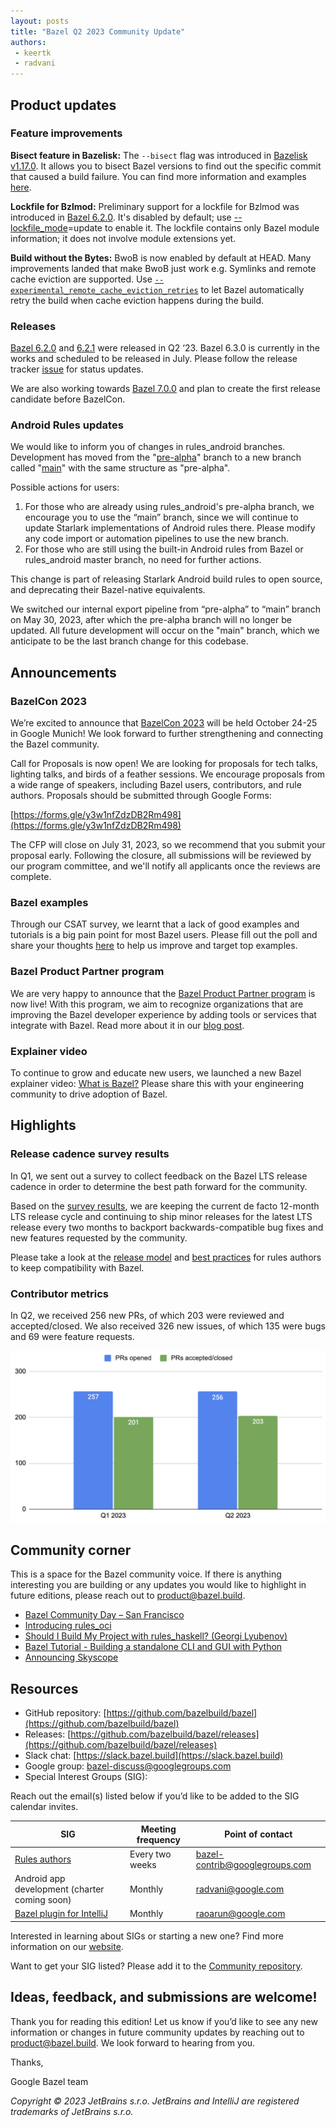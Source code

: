 ```yaml
---
layout: posts
title: "Bazel Q2 2023 Community Update"
authors:
 - keertk
 - radvani
---
```


## Product updates

### Feature improvements

**Bisect feature in Bazelisk:** The `--bisect` flag was introduced in [Bazelisk v1.17.0](https://github.com/bazelbuild/bazelisk/releases/tag/v1.17.0). It allows you to bisect Bazel versions to find out the specific commit that caused a build failure. You can find more information and examples [here](https://github.com/bazelbuild/bazelisk#--bisect).

**Lockfile for Bzlmod:** Preliminary support for a lockfile for Bzlmod was introduced in [Bazel 6.2.0](https://github.com/bazelbuild/bazel/releases/tag/6.2.0). It's disabled by default; use [--lockfile_mode](https://bazel.build/reference/command-line-reference#flag--lockfile_mode)=update to enable it. The lockfile contains only Bazel module information; it does not involve module extensions yet.

**Build without the Bytes:** BwoB is now enabled by default at HEAD. Many improvements landed that make BwoB just work e.g. Symlinks and remote cache eviction are supported. Use [`--experimental_remote_cache_eviction_retries`](https://bazel.build/reference/command-line-reference#flag--experimental_remote_cache_eviction_retries) to let Bazel automatically retry the build when cache eviction happens during the build.

### Releases

[Bazel 6.2.0](https://github.com/bazelbuild/bazel/releases/tag/6.2.0) and [6.2.1](https://github.com/bazelbuild/bazel/releases/tag/6.2.1) were released in Q2 ‘23. Bazel 6.3.0 is currently in the works and scheduled to be released in July. Please follow the release tracker [issue](https://github.com/bazelbuild/bazel/issues/18368) for status updates.

We are also working towards [Bazel 7.0.0](https://github.com/bazelbuild/bazel/issues/18548) and plan to create the first release candidate before BazelCon.

### Android Rules updates

We would like to inform you of  changes in rules_android branches. Development has moved from the "[pre-alpha](https://github.com/bazelbuild/rules_android/tree/pre-alpha)" branch to a new branch called "[main](https://github.com/bazelbuild/rules_android/tree/main)" with the same structure as "pre-alpha". 

Possible actions for users:

1. For those who are already using rules_android's pre-alpha branch, we encourage you to use the “main” branch, since we will continue to update Starlark implementations of Android rules there. Please modify any code import or automation pipelines to use the new branch.
2. For those who are still using the built-in Android rules from Bazel or rules_android master branch, no need for further actions.

This change is part of releasing Starlark Android build rules to open source, and deprecating their Bazel-native equivalents. 

We switched  our internal export pipeline from “pre-alpha” to “main” branch on May 30, 2023, after which the pre-alpha branch will no longer be updated. All future development will occur on the "main" branch, which we anticipate to be the last branch change for this codebase.

## Announcements

### BazelCon 2023

We’re excited to announce that [BazelCon 2023](https://blog.bazel.build/2023/05/25/save-the-date-bazelcon2023.html) will be held October 24-25 in Google Munich! We look forward to further strengthening and connecting the Bazel community.

Call for Proposals is now open! We are looking for proposals for tech talks, lighting talks, and birds of a feather sessions. We encourage proposals from a wide range of speakers, including Bazel users, contributors, and rule authors. Proposals should be submitted through Google Forms:

[https://forms.gle/y3w1nfZdzDB2Rm498](https://forms.gle/y3w1nfZdzDB2Rm498)

The CFP will close on July 31, 2023, so we recommend that you submit your proposal early. Following the closure, all submissions will be reviewed by our program committee, and we'll notify all applicants once the reviews are complete.

### Bazel examples

Through our CSAT survey, we learnt that a lack of good examples and tutorials is a big pain point for most Bazel users. Please fill out the poll and share your thoughts [here](https://github.com/bazelbuild/bazel/discussions/18709) to help us improve and target top examples.

### Bazel Product Partner program

We are very happy to announce that the [Bazel Product Partner program](https://bazel.build/community/partners) is now live! With this program, we aim to recognize organizations that are improving the Bazel developer experience by adding tools or services that integrate with Bazel. Read more about it in our [blog post](https://blog.bazel.build/2023/07/19/bazel-partner.html).

### Explainer video

To continue to grow and educate new users, we launched a new Bazel explainer video: [What is Bazel?](https://www.youtube.com/watch?v=fSxOZSFph4g) 
Please share this with your engineering community to drive adoption of Bazel.

## Highlights

### Release cadence survey results

In Q1, we sent out a survey to collect feedback on the Bazel LTS release cadence in order to determine the best path forward for the community.

Based on the [survey results](https://github.com/bazelbuild/bazel/discussions/18144), we are keeping the current de facto 12-month LTS release cycle and continuing to ship minor releases for the latest LTS release every two months to backport backwards-compatible bug fixes and new features requested by the community.

Please take a look at the [release model](https://bazel.build/release) and [best practices](https://bazel.build/release/rule-compatibility) for rules authors to keep compatibility with Bazel.

### Contributor metrics

In Q2, we received 256 new PRs, of which 203 were reviewed and accepted/closed. We also received 326 new issues, of which 135 were bugs and 69 were feature requests.

![Image](/assets/blog-bazel-q2-2023-contributor-metrics.png)

## Community corner

This is a space for the Bazel community voice. If there is anything interesting you are building or any updates you would like to highlight in future editions, please reach out to product@bazel.build.

- [Bazel Community Day – San Francisco](https://www.engflow.com/blog/2023-06-01)
- [Introducing rules_oci](https://security.googleblog.com/2023/05/introducing-rulesoci.html)
- [Should I Build My Project with rules_haskell? (Georgi Lyubenov)](https://www.youtube.com/watch?v=8Z2BGTY0W4w)
- [Bazel Tutorial - Building a standalone CLI and GUI with Python](https://www.youtube.com/watch?v=SP0wSks8XPw)
- [Announcing Skyscope](https://www.tweag.io/blog/2023-05-04-announcing-skyscope/)

## Resources

- GitHub repository: [https://github.com/bazelbuild/bazel](https://github.com/bazelbuild/bazel)
- Releases: [https://github.com/bazelbuild/bazel/releases](https://github.com/bazelbuild/bazel/releases)
- Slack chat: [https://slack.bazel.build](https://slack.bazel.build)
- Google group: bazel-discuss@googlegroups.com
- Special Interest Groups (SIG):

Reach out the email(s) listed below if you’d like to be added to the SIG calendar invites.

| **SIG**        | **Meeting frequency**           | **Point of contact**  |
| ------------- |-------------| -----|
| [Rules authors](https://github.com/bazelbuild/community/tree/main/sigs/rules-authors)     | Every two weeks | bazel-contrib@googlegroups.com |
| Android app development (charter coming soon)      | Monthly      |   radvani@google.com |
| [Bazel plugin for IntelliJ](https://github.com/bazelbuild/community/tree/main/sigs/bazel-intellij) | Monthly      |    raoarun@google.com |


Interested in learning about SIGs or starting a new one? Find more information on our [website](https://bazel.build/community/sig).

Want to get your SIG listed? Please add it to the [Community repository](https://github.com/bazelbuild/community/tree/main/sigs).

## Ideas, feedback, and submissions are welcome!

Thank you for reading this edition! Let us know if you’d like to see any new information or changes in future community updates by reaching out to product@bazel.build. We look forward to hearing from you.

Thanks,

Google Bazel team

_Copyright © 2023 JetBrains s.r.o. JetBrains and IntelliJ are registered trademarks of JetBrains s.r.o._
